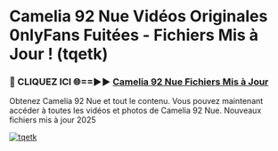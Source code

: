 # Camelia 92 Nue Vidéos Originales 0nlyFans Fuitées - Fichiers Mis à Jour ! (tqetk)

<h3>🔴 CLIQUEZ ICI 🌐==►► <a href="https://tinyurl.com/2pmr4ezf" rel="nofollow">Camelia 92 Nue Fichiers Mis à Jour</a></h3>

Obtenez Camelia 92 Nue et tout le contenu. Vous pouvez maintenant accéder à toutes les vidéos et photos de Camelia 92 Nue. Nouveaux fichiers mis à jour 2025

[![tqetk](https://i.imgur.com/6SNvagu.gif)](https://tinyurl.com/2pmr4ezf)
